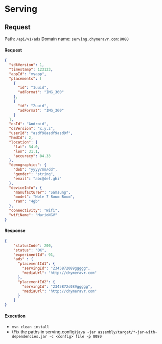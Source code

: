 # Serving

## Request
Path: `/api/v1/ads`
Domain name: `serving.chymeravr.com:8080`

#### Request
```json
{
  "sdkVersion": 1,
  "timestamp": 123123,
  "appId": "myapp",
  "placements": [
    {
      "id": "1uuid",
      "adFormat": "IMG_360"
    }, 
    {
      "id": "2uuid",
      "adFormat": "IMG_360"
    }
  ],
  "osId": "Android",
  "osVersion": "x.y.z",
  "userId": "asdf98asdf9asd9f",
  "hmdId": 2,
  "location": {
    "lat": 34.0,
    "lon": 31.1,
    "accuracy": 84.33
  },
  "demographics": {
    "dob": "yyyy/mm/dd",
    "gender": "string",
    "email": "abc@def.ghi"
  },
  "deviceInfo": {
    "manufacturer": "Samsung",
    "model": "Note 7 Boom Boom",
    "ram": "4gb"
  },
  "connectivity": "Wifi",
  "wifiName": "MarioNGV"
}
```
#### Response
```json
{
    "statusCode": 200,
    "status": "OK",
    "experimentId": 91,
    "ads" : {
      "placementId1": {
        "servingId": "2345872089ggggg",
        "mediaUrl": "http://chymeravr.com"
      },
      "placementId2": {
        "servingId": "2345872s089ggggg",
        "mediaUrl": "http://chymeravr.com"
      }
    }
}
```

#### Execution
* `mvn clean install`
* (Fix the paths in serving.config)`java -jar assembly/target/*-jar-with-dependencies.jar -c <config> file -p 8080`